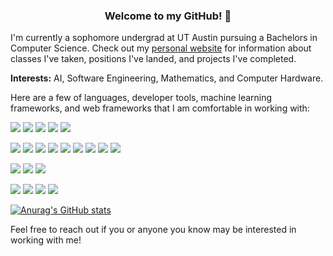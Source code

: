 <link rel="stylesheet" href="https://cdnjs.cloudflare.com/ajax/libs/font-awesome/4.7.0/css/font-awesome.min.css">

<h3 align="center">
<b>Welcome to my GitHub! 👋</b>
</h3>

I'm currently a sophomore undergrad at UT Austin pursuing a Bachelors in Computer Science. Check out my [personal website](https://harishbommakanti.github.io) for information about classes I've taken, positions I've landed, and projects I've completed.

**Interests:** AI, Software Engineering, Mathematics, and Computer Hardware.

Here are a few of languages, developer tools, machine learning frameworks, and web frameworks that I am comfortable in working with:

![](https://img.shields.io/badge/Language-Python-informational?style=flat&logo=python&color=blue)
![](https://img.shields.io/badge/Language-Java-informational?style=flat&logo=java&color=blue)
![](https://img.shields.io/badge/Language-C-informational?style=flat&logo=c&color=blue)
![](https://img.shields.io/badge/Language-JavaScript-informational?style=flat&logo=javascript&color=blue)
![](https://img.shields.io/badge/Language-Assembly-informational?style=flat&logo=assembly&color=blue)

![](https://img.shields.io/badge/Tool-Linux-informational?style=flat&logo=linux&color=purple)
![](https://img.shields.io/badge/Tool-Git-informational?style=flat&logo=git&color=purple)
![](https://img.shields.io/badge/Tool-GitHub-informational?style=flat&logo=github&color=purple)
![](https://img.shields.io/badge/Tool-GitLab-informational?style=flat&logo=gitlab&color=purple)
![](https://img.shields.io/badge/Tool-Jira-informational?style=flat&logo=jira&color=purple)
![](https://img.shields.io/badge/Tool-Confluence-informational?style=flat&logo=confluence&color=purple)
![](https://img.shields.io/badge/Tool-Perforce-informational?style=flat&logo=perforce&color=purple)
![](https://img.shields.io/badge/Tool-Swarm-informational?style=flat&logo=swarm&color=purple)
![](https://img.shields.io/badge/Tool-LaTeX-informational?style=flat&color=purple)

![](https://img.shields.io/badge/ML-ScikitLearn-informational?style=flat&logo=scikit-learn&color=red)
![](https://img.shields.io/badge/ML-PyTorch-informational?style=flat&logo=pytorch&color=red)
![](https://img.shields.io/badge/ML-TensorBoard-informational?style=flat&logo=tensorboard&color=red)

![](https://img.shields.io/badge/Web-HTML-informational?style=flat&logo=html&color=darkgreen)
![](https://img.shields.io/badge/Web-CSS-informational?style=flat&logo=css&color=darkgreen)
![](https://img.shields.io/badge/Web-VuePress-informational?style=flat&logo=vuepress&color=darkgreen)
![](https://img.shields.io/badge/Web-Jekyll-informational?style=flat&logo=jekyll&color=darkgreen)

[![Anurag's GitHub stats](https://github-readme-stats.vercel.app/api?username=harishbommakanti&count_private=true&show_icons=true)](https://github.com/anuraghazra/github-readme-stats)

Feel free to reach out if you or anyone you know may be interested in working with me!
